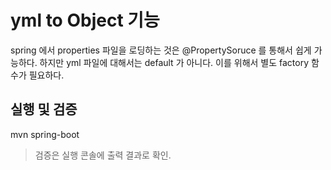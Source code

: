 # yml to Object  기능
spring 에서 properties 파일을 로딩하는 것은 @PropertySoruce 를 통해서 쉽게 가능하다. 하지만 yml 파일에 대해서는 default 가 아니다. 
이를 위해서 별도 factory 함수가 필요하다. 

## 실행 및 검증
mvn spring-boot
> 검증은 실행 콘솔에 출력 결과로 확인. 